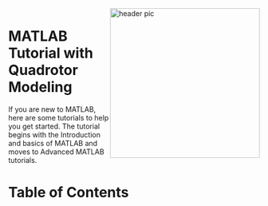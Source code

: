 <img src="https://github.com/AkshayLaddha943/MATLAB_Tutorial_with_Quadrotor_Modeling/blob/main/matlab.png" align="right" width="300" alt="header pic"/>

# MATLAB Tutorial with Quadrotor Modeling

If you are new to MATLAB, here are some tutorials to help you get started. The tutorial begins with the Introduction and basics of MATLAB and moves to Advanced MATLAB tutorials.

# Table of Contents
